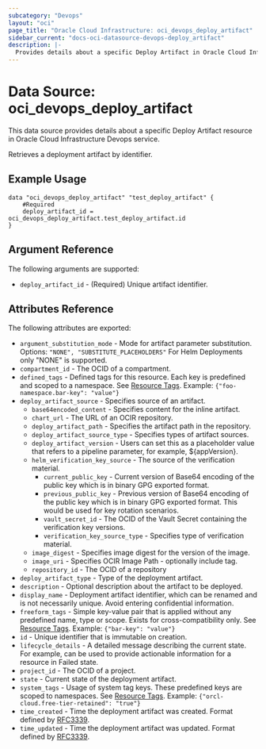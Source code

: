 ```yaml
---
subcategory: "Devops"
layout: "oci"
page_title: "Oracle Cloud Infrastructure: oci_devops_deploy_artifact"
sidebar_current: "docs-oci-datasource-devops-deploy_artifact"
description: |-
  Provides details about a specific Deploy Artifact in Oracle Cloud Infrastructure Devops service
---
```


# Data Source: oci_devops_deploy_artifact
This data source provides details about a specific Deploy Artifact resource in Oracle Cloud Infrastructure Devops service.

Retrieves a deployment artifact by identifier.

## Example Usage

```hcl
data "oci_devops_deploy_artifact" "test_deploy_artifact" {
	#Required
	deploy_artifact_id = oci_devops_deploy_artifact.test_deploy_artifact.id
}
```

## Argument Reference

The following arguments are supported:

* `deploy_artifact_id` - (Required) Unique artifact identifier.


## Attributes Reference

The following attributes are exported:

* `argument_substitution_mode` - Mode for artifact parameter substitution. Options: `"NONE", "SUBSTITUTE_PLACEHOLDERS"` For Helm Deployments only "NONE" is supported.
* `compartment_id` - The OCID of a compartment.
* `defined_tags` - Defined tags for this resource. Each key is predefined and scoped to a namespace. See [Resource Tags](https://docs.cloud.oracle.com/iaas/Content/General/Concepts/resourcetags.htm). Example: `{"foo-namespace.bar-key": "value"}`
* `deploy_artifact_source` - Specifies source of an artifact.
	* `base64encoded_content` - Specifies content for the inline artifact.
	* `chart_url` - The URL of an OCIR repository.
	* `deploy_artifact_path` - Specifies the artifact path in the repository.
	* `deploy_artifact_source_type` - Specifies types of artifact sources.
	* `deploy_artifact_version` - Users can set this as a placeholder value that refers to a pipeline parameter, for example, ${appVersion}.
	* `helm_verification_key_source` - The source of the verification material.
		* `current_public_key` - Current version of Base64 encoding of the public key which is in binary GPG exported format.
		* `previous_public_key` - Previous version of Base64 encoding of the public key which is in binary GPG exported format. This would be used for key rotation scenarios.
		* `vault_secret_id` - The OCID of the Vault Secret containing the verification key versions.
		* `verification_key_source_type` - Specifies type of verification material.
	* `image_digest` - Specifies image digest for the version of the image.
	* `image_uri` - Specifies OCIR Image Path - optionally include tag.
	* `repository_id` - The OCID of a repository
* `deploy_artifact_type` - Type of the deployment artifact.
* `description` - Optional description about the artifact to be deployed.
* `display_name` - Deployment artifact identifier, which can be renamed and is not necessarily unique. Avoid entering confidential information.
* `freeform_tags` - Simple key-value pair that is applied without any predefined name, type or scope. Exists for cross-compatibility only.  See [Resource Tags](https://docs.cloud.oracle.com/iaas/Content/General/Concepts/resourcetags.htm). Example: `{"bar-key": "value"}`
* `id` - Unique identifier that is immutable on creation.
* `lifecycle_details` - A detailed message describing the current state. For example, can be used to provide actionable information for a resource in Failed state.
* `project_id` - The OCID of a project.
* `state` - Current state of the deployment artifact.
* `system_tags` - Usage of system tag keys. These predefined keys are scoped to namespaces. See [Resource Tags](https://docs.cloud.oracle.com/iaas/Content/General/Concepts/resourcetags.htm). Example: `{"orcl-cloud.free-tier-retained": "true"}`
* `time_created` - Time the deployment artifact was created. Format defined by [RFC3339](https://datatracker.ietf.org/doc/html/rfc3339).
* `time_updated` - Time the deployment artifact was updated. Format defined by [RFC3339](https://datatracker.ietf.org/doc/html/rfc3339).

